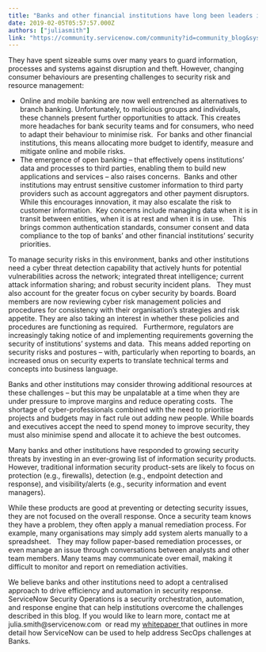 ```yaml
---
title: "Banks and other financial institutions have long been leaders in information security"
date: 2019-02-05T05:57:57.000Z
authors: ["juliasmith"]
link: "https://community.servicenow.com/community?id=community_blog&sys_id=e0b4ccfbdb9fa740f0612183ca9619b0"
---
```

<p>They have spent sizeable sums over many years to guard information, processes and systems against disruption and theft. However, changing consumer behaviours are presenting challenges to security risk and resource management:</p>
<ul><li>Online and mobile banking are now well entrenched as alternatives to branch banking. Unfortunately, to malicious groups and individuals, these channels present further opportunities to attack. This creates more headaches for bank security teams and for consumers, who need to adapt their behaviour to minimise risk.  For banks and other financial institutions, this means allocating more budget to identify, measure and mitigate online and mobile risks.     </li><li>The emergence of open banking – that effectively opens institutions’ data and processes to third parties, enabling them to build new applications and services – also raises concerns.  Banks and other institutions may entrust sensitive customer information to third party providers such as account aggregators and other payment disruptors. While this encourages innovation, it may also escalate the risk to customer information.  Key concerns include managing data when it is in transit between entities, when it is at rest and when it is in use.    This brings common authentication standards, consumer consent and data compliance to the top of banks’ and other financial institutions’ security priorities.</li></ul>
<p>To manage security risks in this environment, banks and other institutions need a cyber threat detection capability that actively hunts for potential vulnerabilities across the network; integrated threat intelligence; current attack information sharing; and robust security incident plans.   They must also account for the greater focus on cyber security by boards. Board members are now reviewing cyber risk management policies and procedures for consistency with their organisation’s strategies and risk appetite. They are also taking an interest in whether these policies and procedures are functioning as required.   Furthermore, regulators are increasingly taking notice of and implementing requirements governing the security of institutions’ systems and data.  This means added reporting on security risks and postures – with, particularly when reporting to boards, an increased onus on security experts to translate technical terms and concepts into business language.</p>
<p>Banks and other institutions may consider throwing additional resources at these challenges – but this may be unpalatable at a time when they are under pressure to improve margins and reduce operating costs.  The shortage of cyber-professionals combined with the need to prioritise projects and budgets may in fact rule out adding new people. While boards and executives accept the need to spend money to improve security, they must also minimise spend and allocate it to achieve the best outcomes.</p>
<p>Many banks and other institutions have responded to growing security threats by investing in an ever-growing list of information security products. However, traditional information security product-sets are likely to focus on protection (e.g., firewalls), detection (e.g., endpoint detection and response), and visibility/alerts (e.g., security information and event managers).   </p>
<p>While these products are good at preventing or detecting security issues, they are not focused on the overall response. Once a security team knows they have a problem, they often apply a manual remediation process. For example, many organisations may simply add system alerts manually to a spreadsheet.   They may follow paper-based remediation processes, or even manage an issue through conversations between analysts and other team members. Many teams may communicate over email, making it difficult to monitor and report on remediation activities.  </p>
<p>We believe banks and other institutions need to adopt a centralised approach to drive efficiency and automation in security response. ServiceNow Security Operations is a security orchestration, automation, and response engine that can help institutions overcome the challenges described in this blog. If you would like to learn more, contact me at julia.smith&#64;servicenow.com  or read my <a title="ServiceNow Security Operations" href="https://www.servicenow.com/content/dam/servicenow-assets/public/en-us/doc-type/resource-center/white-paper/wp-accelerating-security-response.pdf" rel="nofollow">whitepaper </a> that outlines in more detail how ServiceNow can be used to help address SecOps challenges at Banks.  </p>